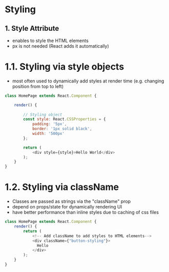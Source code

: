 # Styling
## 1. Style Attribute
* enables to style the HTML elements
* px is not needed (React adds it automatically)

# 1.1. Styling via style objects
* most often used to dynamically add styles at render time (e.g. changing position from top to left)

```javascript
class HomePage extends React.Component {

    render() {
        
        // Styling object    
        const style: React.CSSProperties = {
            padding: '5px',
            border: '1px solid black',
            width: '500px'
        };

        return (
            <div style={style}>Hello World</div>
        );
    }
}
```

# 1.2. Styling via className
* Classes are passed as strings via the "className" prop 
* depend on props/state for dynamically rendering UI
* have better performance than inline styles due to caching of css files

```javascript
class HomePage extends React.Component {
    render() {
        return (
            <!-- Add className to add styles to HTML elements-->
            <div className={"button-styling"}>
              Hello
            </div>
        );
    }
}
```
